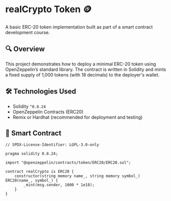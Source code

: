 # realCrypto Token 🪙

A basic ERC-20 token implementation built as part of a smart contract development course.

## 🔍 Overview

This project demonstrates how to deploy a minimal ERC-20 token using OpenZeppelin’s standard library. The contract is written in Solidity and mints a fixed supply of 1,000 tokens (with 18 decimals) to the deployer's wallet.

## 🛠️ Technologies Used

- Solidity `^0.8.24`
- OpenZeppelin Contracts (ERC20)
- Remix or Hardhat (recommended for deployment and testing)

## 📄 Smart Contract

```solidity
// SPDX-License-Identifier: LGPL-3.0-only

pragma solidity 0.8.24;

import "@openzeppelin/contracts/token/ERC20/ERC20.sol";

contract realCrypto is ERC20 {
    constructor(string memory name_, string memory symbol_) ERC20(name_, symbol_) {
        _mint(msg.sender, 1000 * 1e18);
    }
}
